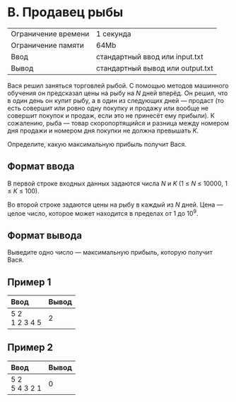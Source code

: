 # B. Продавец рыбы
<table>
  <tr>
      <td>Ограничение времени</td>
      <td>1 секунда</td>
  </tr>
  <tr>
      <td>Ограничение памяти</td>
      <td>64Mb</td>
  </tr>
  <tr>
      <td>Ввод</td>
      <td>стандартный ввод или input.txt</td>
  </tr>
  <tr>
      <td>Вывод</td>
      <td>стандартный вывод или output.txt</td>
  </tr>
</table>

Вася решил заняться торговлей рыбой. С помощью методов машинного обучения он предсказал цены на рыбу на <i>N</i> дней вперёд. Он решил, 
что в один день он купит рыбу, а в один из следующих дней — продаст (то есть совершит или ровно одну покупку и продажу или вообще 
не совершит покупок и продаж, если это не принесёт ему прибыли). К сожалению, рыба — товар скоропортящийся и разница между номером 
дня продажи и номером дня покупки не должна превышать <i>K</i>.  

Определите, какую максимальную прибыль получит Вася.

## Формат ввода
В первой строке входных данных задаются числа <i>N</i> и <i>K</i> (1 ≤ <i>N</i> ≤ 10000, 1 ≤ <i>K</i> ≤ 100).  

Во второй строке задаются цены на рыбу в каждый из <i>N</i> дней. Цена — целое число, которое может находится в пределах от 1 до 10<sup>9</sup>.

## Формат вывода
Выведите одно число — максимальную прибыль, которую получит Вася.

## Пример 1
| Ввод                   | Вывод   |
|:-----------------------|:--------|
| 5 2</br>1 2 3 4 5</br> | 2       |

## Пример 2
| Ввод                   | Вывод   |
|:-----------------------|:--------|
| 5 2</br>5 4 3 2 1</br> | 0       |

